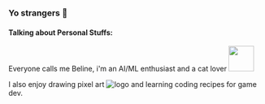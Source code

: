 ### Yo strangers 👋

<!--
**Biline-dev/Biline-dev** is a ✨ _special_ ✨ repository because its `README.md` (this file) appears on your GitHub profile.
-->

#### Talking about Personal Stuffs:

Everyone calls me Beline, i'm an AI/ML enthusiast and a cat lover <img src="https://media.giphy.com/media/mGcNjsfWAjY5AEZNw6/giphy.gif" width="50">

I also enjoy drawing pixel art ![logo](https://www.pixenli.com/image/0-fXs55-)  and learning coding recipes for game dev.
